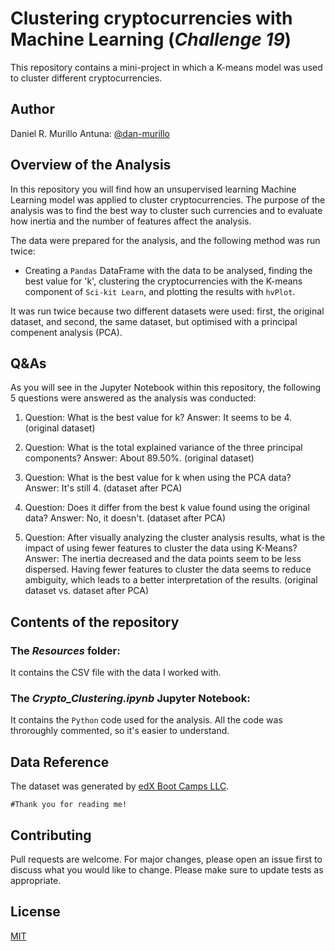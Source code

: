 # Clustering cryptocurrencies with Machine Learning (*Challenge 19*)

This repository contains a mini-project in which a K-means model was used to cluster different cryptocurrencies.

## Author

Daniel R. Murillo Antuna: [@dan-murillo](https://github.com/dan-murillo)

## Overview of the Analysis

In this repository you will find how an unsupervised learning Machine Learning model was applied to cluster cryptocurrencies. The purpose of the analysis was to find the best way to cluster such currencies and to evaluate how inertia and the number of features affect the analysis.

The data were prepared for the analysis, and the following method was run twice:
- Creating a ```Pandas``` DataFrame with the data to be analysed, finding the best value for 'k', clustering the cryptocurrencies with the K-means component of ```Sci-kit Learn```, and plotting the results with ```hvPlot```.

It was run twice because two different datasets were used: first, the original dataset, and second, the same dataset, but optimised with a principal compenent analysis (PCA).

## Q&As

As you will see in the Jupyter Notebook within this repository, the following 5 questions were answered as the analysis was conducted:

1. Question: What is the best value for k? Answer: It seems to be 4. (original dataset)

2. Question: What is the total explained variance of the three principal components? Answer: About 89.50%. (original dataset)

3. Question: What is the best value for k when using the PCA data? Answer: It's still 4. (dataset after PCA)

4. Question: Does it differ from the best k value found using the original data? Answer: No, it doesn't. (dataset after PCA)

5. Question: After visually analyzing the cluster analysis results, what is the impact of using fewer features to cluster the data using K-Means? Answer: The inertia decreased and the data points seem to be less dispersed. Having fewer features to cluster the data seems to reduce ambiguity, which leads to a better interpretation of the results. (original dataset vs. dataset after PCA)

## Contents of the repository

### The *Resources* folder:

It contains the CSV file with the data I worked with.

### The *Crypto_Clustering.ipynb* Jupyter Notebook:

It contains the ```Python``` code used for the analysis. All the code was throroughly commented, so it's easier to understand.

## Data Reference

The dataset was generated by [edX Boot Camps LLC](https://www.edx.org/boot-camps).

```#Thank you for reading me!```

## Contributing

Pull requests are welcome. For major changes, please open an issue first to discuss what you would like to change.
Please make sure to update tests as appropriate.

## License

[MIT](https://choosealicense.com/licenses/mit/)
